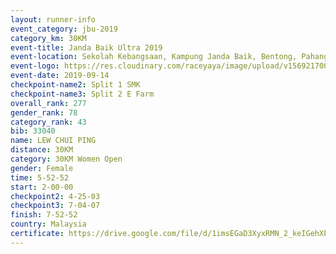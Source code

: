 ```yaml
---
layout: runner-info 
event_category: jbu-2019 
category_km: 30KM 
event-title: Janda Baik Ultra 2019
event-location: Sekolah Kebangsaan, Kampung Janda Baik, Bentong, Pahang, Malaysia 
event-logo: https://res.cloudinary.com/raceyaya/image/upload/v1569217009/logo/janda-baik_vch1pc.jpg 
event-date: 2019-09-14 
checkpoint-name2: Split 1 SMK 
checkpoint-name3: Split 2 E Farm 
overall_rank: 277
gender_rank: 78
category_rank: 43
bib: 33040
name: LEW CHUI PING
distance: 30KM
category: 30KM Women Open
gender: Female
time: 5-52-52
start: 2-00-00
checkpoint2: 4-25-03
checkpoint3: 7-04-07
finish: 7-52-52
country: Malaysia
certificate: https://drive.google.com/file/d/1imsEGaD3XyxRMN_2_keIGehXPbyMaerH/view?usp=sharing","CERIFICATE")
---
```

